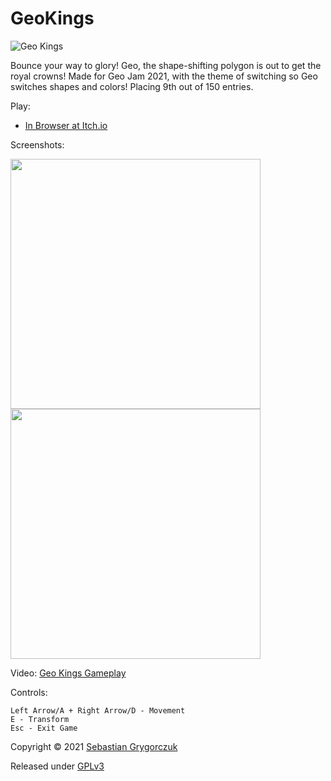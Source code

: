 # GeoKings

![Geo Kings](https://img.itch.zone/aW1nLzY1ODA0NDIucG5n/original/1wsg9t.png)

Bounce your way to glory! Geo, the shape-shifting polygon is out to get the royal crowns! Made for Geo Jam 2021, with the theme of switching so Geo switches shapes and colors! Placing 9th out of 150 entries. 

Play:

- [In Browser at Itch.io](https://orczuk.itch.io/geo)

Screenshots:

<img src="https://img.itch.zone/aW1hZ2UvMTEzMjgzOS84NjYzNzIyLmdpZg==/original/Ylacu0.gif" width="400">
<img src="https://img.itch.zone/aW1hZ2UvMTEzMjgzOS84NjYzNzE5LmdpZg==/original/VDzbdN.gif" width="400">

Video:
[Geo Kings Gameplay](https://www.youtube.com/watch?v=co3S8A0Ex5U)

Controls:
```
Left Arrow/A + Right Arrow/D - Movement
E - Transform 
Esc - Exit Game 
```

Copyright © 2021 [Sebastian Grygorczuk](https://orczuk.github.io/)

Released under [GPLv3](gpl-3.0.txt)
